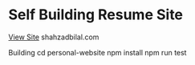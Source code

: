 Self Building Resume Site
=========

[View Site]()
shahzadbilal.com


Building
cd personal-website
npm install
npm run test
